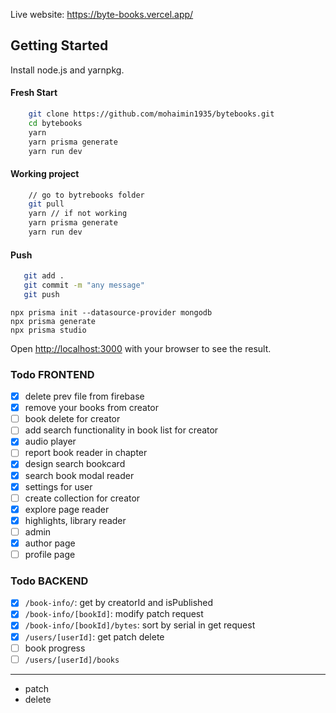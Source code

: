 Live website: https://byte-books.vercel.app/

## Getting Started

Install node.js and yarnpkg.

#### Fresh Start

```bash
    git clone https://github.com/mohaimin1935/bytebooks.git
    cd bytebooks
    yarn
    yarn prisma generate
    yarn run dev
```

#### Working project

```bash
    // go to bytrebooks folder
    git pull
    yarn // if not working
    yarn prisma generate
    yarn run dev
```

#### Push

```bash
   git add .
   git commit -m "any message"
   git push
```

```
npx prisma init --datasource-provider mongodb
npx prisma generate
npx prisma studio
```

Open [http://localhost:3000](http://localhost:3000) with your browser to see the result.

### Todo FRONTEND

- [x] delete prev file from firebase
- [x] remove your books from creator
- [ ] book delete for creator
- [ ] add search functionality in book list for creator
- [x] audio player
- [ ] report book reader in chapter
- [x] design search bookcard
- [x] search book modal reader
- [x] settings for user
- [ ] create collection for creator
- [x] explore page reader
- [x] highlights, library reader
- [ ] admin
- [x] author page
- [ ] profile page

### Todo BACKEND

- [x] `/book-info/`: get by creatorId and isPublished
- [x] `/book-info/[bookId]`: modify patch request
- [x] `/book-info/[bookId]/bytes`: sort by serial in get request
- [x] `/users/[userId]`: get patch delete
- [ ] book progress
- [ ] `/users/[userId]/books`

---

- patch
- delete
